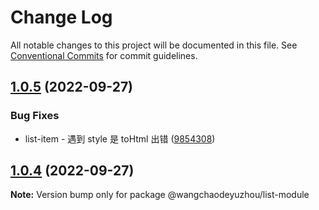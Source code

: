 # Change Log

All notable changes to this project will be documented in this file.
See [Conventional Commits](https://conventionalcommits.org) for commit guidelines.

## [1.0.5](https://github.com/wangeditor-team/wangEditor/compare/@wangchaodeyuzhou/list-module@1.0.4...@wangchaodeyuzhou/list-module@1.0.5) (2022-09-27)


### Bug Fixes

* list-item - 遇到 style 是 toHtml 出错 ([9854308](https://github.com/wangeditor-team/wangEditor/commit/98543083a1cb09207aceb2a4d8f3c1ce020b106d))





## [1.0.4](https://github.com/wangeditor-team/wangEditor/compare/@wangchaodeyuzhou/list-module@1.0.3...@wangchaodeyuzhou/list-module@1.0.4) (2022-09-27)

**Note:** Version bump only for package @wangchaodeyuzhou/list-module
